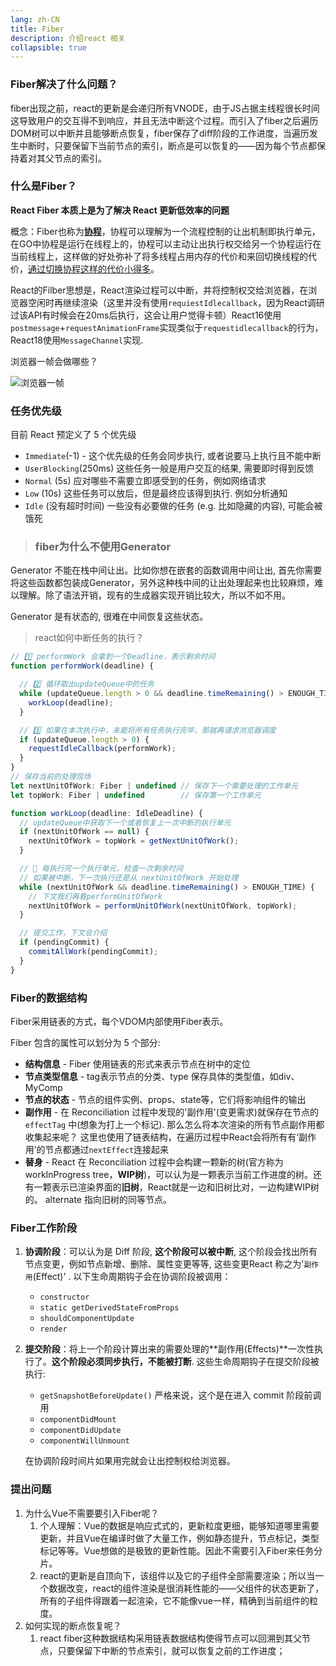 ```yaml
---
lang: zh-CN
title: Fiber
description: 介绍react 相关
collapsible: true
---
```


### Fiber解决了什么问题？

fiber出现之前，react的更新是会递归所有VNODE，由于JS占据主线程很长时间这导致用户的交互得不到响应，并且无法中断这个过程。而引入了fiber之后遍历DOM树可以中断并且能够断点恢复，fiber保存了diff阶段的工作进度，当遍历发生中断时，只要保留下当前节点的索引，断点是可以恢复的——因为每个节点都保持着对其父节点的索引。











### 什么是Fiber？

**React Fiber 本质上是为了解决 React 更新低效率的问题**

概念：Fiber也称为<u>**协程**</u>，协程可以理解为一个流程控制的让出机制即执行单元，在GO中协程是运行在线程上的，协程可以主动让出执行权交给另一个协程运行在当前线程上，这样做的好处弥补了将多线程占用内存的代价和来回切换线程的代价，<u>通过切换协程这样的代价小得多</u>。

React的Filber思想是，React渲染过程可以中断，并将控制权交给浏览器，在浏览器空闲时再继续渲染（这里并没有使用`requiestIdlecallback`，因为React调研过该API有时候会在20ms后执行，这会让用户觉得卡顿）React16使用`postmessage`+`requestAnimationFrame`实现类似于`requestidlecallback`的行为，React18使用`MessageChannel`实现.

浏览器一帧会做哪些？

![浏览器一帧](/React/react_fiber_frame.png)

### 任务优先级

目前 React 预定义了 5 个优先级

* `Immediate`(-1) - 这个优先级的任务会同步执行, 或者说要马上执行且不能中断
* `UserBlocking`(250ms) 这些任务一般是用户交互的结果, 需要即时得到反馈
* `Normal` (5s) 应对哪些不需要立即感受到的任务，例如网络请求
* `Low` (10s) 这些任务可以放后，但是最终应该得到执行. 例如分析通知
* `Idle` (没有超时时间) 一些没有必要做的任务 (e.g. 比如隐藏的内容), 可能会被饿死

> ### fiber为什么不使用Generator

Generator 不能在栈中间让出。比如你想在嵌套的函数调用中间让出, 首先你需要将这些函数都包装成Generator，另外这种栈中间的让出处理起来也比较麻烦，难以理解。除了语法开销，现有的生成器实现开销比较大，所以不如不用。

Generator 是有状态的, 很难在中间恢复这些状态。

> react如何中断任务的执行？

~~~js
// 1️⃣ performWork 会拿到一个Deadline，表示剩余时间
function performWork(deadline) {

  // 2️⃣ 循环取出updateQueue中的任务
  while (updateQueue.length > 0 && deadline.timeRemaining() > ENOUGH_TIME) {
    workLoop(deadline);
  }

  // 3️⃣ 如果在本次执行中，未能将所有任务执行完毕，那就再请求浏览器调度
  if (updateQueue.length > 0) {
    requestIdleCallback(performWork);
  }
}
// 保存当前的处理现场
let nextUnitOfWork: Fiber | undefined // 保存下一个需要处理的工作单元
let topWork: Fiber | undefined        // 保存第一个工作单元

function workLoop(deadline: IdleDeadline) {
  // updateQueue中获取下一个或者恢复上一次中断的执行单元
  if (nextUnitOfWork == null) {
    nextUnitOfWork = topWork = getNextUnitOfWork();
  }

  // 🔴 每执行完一个执行单元，检查一次剩余时间
  // 如果被中断，下一次执行还是从 nextUnitOfWork 开始处理
  while (nextUnitOfWork && deadline.timeRemaining() > ENOUGH_TIME) {
    // 下文我们再看performUnitOfWork
    nextUnitOfWork = performUnitOfWork(nextUnitOfWork, topWork);
  }

  // 提交工作，下文会介绍
  if (pendingCommit) {
    commitAllWork(pendingCommit);
  }
}

~~~

### Fiber的数据结构

Fiber采用链表的方式，每个VDOM内部使用Fiber表示。

Fiber 包含的属性可以划分为 5 个部分:

* **结构信息** - Fiber 使用链表的形式来表示节点在树中的定位
* **节点类型信息** - tag表示节点的分类、type 保存具体的类型值，如div、MyComp
* **节点的状态** - 节点的组件实例、props、state等，它们将影响组件的输出
* **副作用** - 在 Reconciliation 过程中发现的'副作用'(变更需求)就保存在节点的`effectTag` 中(想象为打上一个标记). 那么怎么将本次渲染的所有节点副作用都收集起来呢？ 这里也使用了链表结构，在遍历过程中React会将所有有‘副作用’的节点都通过`nextEffect`连接起来
* **替身** - React 在 Reconciliation 过程中会构建一颗新的树(官方称为workInProgress tree，**WIP树**)，可以认为是一颗表示当前工作进度的树。还有一颗表示已渲染界面的**旧树**，React就是一边和旧树比对，一边构建WIP树的。 alternate 指向旧树的同等节点。





### Fiber工作阶段



1. **协调阶段**：可以认为是 Diff 阶段, **这个阶段可以被中断**, 这个阶段会找出所有节点变更，例如节点新增、删除、属性变更等等, 这些变更React 称之为'`副作用`(Effect)' . 以下生命周期钩子会在协调阶段被调用：

   * `constructor`
   * `static getDerivedStateFromProps`
   * `shouldComponentUpdate`
   * `render`

2. **提交阶段**：将上一个阶段计算出来的需要处理的**副作用(Effects)**一次性执行了。**这个阶段必须同步执行，不能被打断**. 这些生命周期钩子在提交阶段被执行:

   * `getSnapshotBeforeUpdate()` 严格来说，这个是在进入 commit 阶段前调用
   * `componentDidMount`
   * `componentDidUpdate`
   * `componentWillUnmount`

   在协调阶段时间片如果用完就会让出控制权给浏览器。

   

   

### 提出问题

1. 为什么Vue不需要要引入Fiber呢？
   1. 个人理解：Vue的数据是响应式式的，更新粒度更细，能够知道哪里需要更新，并且Vue在编译时做了大量工作，例如静态提升，节点标记，类型标记等等。Vue想做的是极致的更新性能。因此不需要引入Fiber来任务分片。
   2. react的更新是自顶向下，该组件以及它的子组件全部需要渲染；所以当一个数据改变，react的组件渲染是很消耗性能的——父组件的状态更新了，所有的子组件得跟着一起渲染，它不能像vue一样，精确到当前组件的粒度。
2. 如何实现的断点恢复呢？
   1. react fiber这种数据结构采用链表数据结构使得节点可以回溯到其父节点，只要保留下中断的节点索引，就可以恢复之前的工作进度；


<CommentService/>
